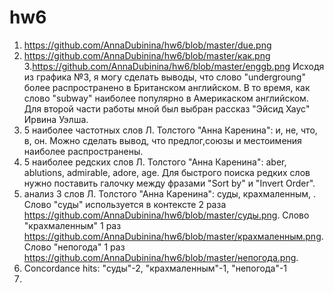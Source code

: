 # hw6
1. https://github.com/AnnaDubinina/hw6/blob/master/due.png
2. https://github.com/AnnaDubinina/hw6/blob/master/как.png
3.https://github.com/AnnaDubinina/hw6/blob/master/enggb.png
Исходя из графика №3, я могу сделать выводы, что слово "undergroung" более распространено в Британском английском. В то время, как слово "subway" наиболее популярно в Америкаском английском.
Для второй части работы мной был выбран рассказ "Эйсид Хаус" Ирвина Уэлша.
1. 5 наиболее частотных слов Л. Толстого "Анна Каренина": и, не, что, в, он. Можно сделать вывод, что предлог,союзы и местоимения наиболее распространены.
2. 5 наиболее редских слов Л. Толстого "Анна Каренина": aber, ablutions, admirable, adore, age. Для быстрого поиска редких слов нужно поставить галочку между фразами "Sort by" и "Invert Order".
3. анализ 3 слов Л. Толстого "Анна Каренина": суды, крахмаленным, . Слово "суды" используется в контексте 2 раза https://github.com/AnnaDubinina/hw6/blob/master/суды.png. Слово "крахмаленным" 1 раз https://github.com/AnnaDubinina/hw6/blob/master/крахмаленным.png. Слово "непогода" 1 раз https://github.com/AnnaDubinina/hw6/blob/master/непогода.png.
4. Concordance hits: "суды"-2, "крахмаленным"-1, "непогода"-1
5.

